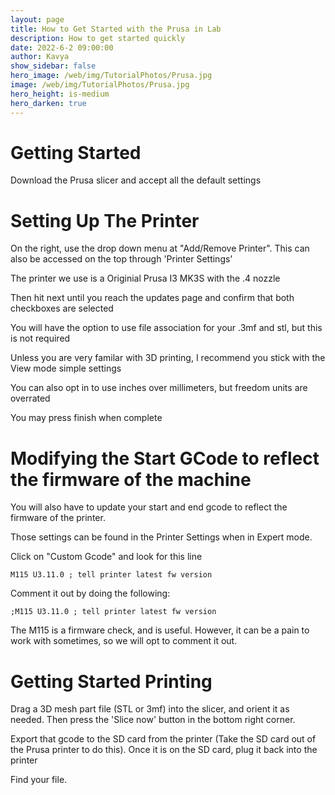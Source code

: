 ```yaml
---
layout: page
title: How to Get Started with the Prusa in Lab
description: How to get started quickly
date: 2022-6-2 09:00:00
author: Kavya
show_sidebar: false
hero_image: /web/img/TutorialPhotos/Prusa.jpg
image: /web/img/TutorialPhotos/Prusa.jpg
hero_height: is-medium
hero_darken: true
---
```


# Getting Started 

Download the Prusa slicer and accept all the default settings

# Setting Up The Printer

On the right, use the drop down menu at "Add/Remove Printer". This can also be accessed on the top through 'Printer Settings'

The printer we use is a Originial Prusa I3 MK3S with the .4 nozzle

Then hit next until you reach the updates page and confirm that both checkboxes are selected

You will have the option to use file association for your .3mf and stl, but this is not required

Unless you are very familar with 3D printing, I recommend you stick with the View mode simple settings

You can also opt in to use inches over millimeters, but freedom units are overrated 

You may press finish when complete

# Modifying the Start GCode to reflect the firmware of the machine

You will also have to update your start and end gcode to reflect the firmware of the printer. 

Those settings can be found in the Printer Settings when in Expert mode.

Click on "Custom Gcode" and look for this line

```
M115 U3.11.0 ; tell printer latest fw version
```

Comment it out by doing the following:

```
;M115 U3.11.0 ; tell printer latest fw version
```

The M115 is a firmware check, and is useful. However, it can be a pain to work with sometimes, so we will opt to comment it out.


# Getting Started Printing

Drag a 3D mesh part file (STL or 3mf) into the slicer, and orient it as needed. Then press the 'Slice now' button in the bottom right corner. 

Export that gcode to the SD card from the printer (Take the SD card out of the Prusa printer to do this). Once it is on the SD card, plug it back into the printer

Find your file.









